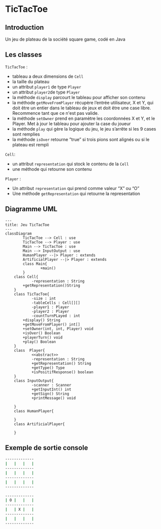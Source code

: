 # TicTacToe
## Introduction
Un jeu de plateau de la société square game, codé en Java

## Les classes
`TicTacToe` :
- tableau a deux dimensions de `Cell`
- la taille du plateau
- un attribut `player1` de type `Player`
- un attribut `player2`de type `Player`
- la méthode `display` parcourt le tableau pour afficher son contenu
- la méthode `getMoveFromPlayer` récupère l’entrée utilisateur, X et Y, qui doit être un entier dans le tableau de jeux et doit être une case libre. Recommence tant que ce n'est pas valide.
- la méthode `setOwner` prend en paramètre les coordonnées X et Y, et le Player. Met à jour le tableau pour ajouter la case du joueur
- la méthode `play` qui gère la logique du jeu, le jeu s’arrête si les 9 cases sont remplies
- la méthode `isOver` retourne ”true” si trois pions sont alignés ou si le plateau est rempli

`Cell`:
- un attribut `representation` qui stock le contenu de la `Cell`
- une méthode qui retourne son contenu

`Player` :
- Un attribut `representation` qui prend comme valeur “X” ou “O”
- Une méthode `getRepresentation` qui retourne la representation

## Diagramme UML
```mermaid
---
title: Jeu TicTacToe
---
classDiagram
		TicTacToe --> Cell : use
		TicTacToe --> Player : use
		Main --> TicTacToe : use
		Main --> InputOutput : use
		HumanPlayer --|> Player : extends
        ArtificialPlayer --|> Player : extends
		class Main{
				+main()
		}
    class Cell{
		    -representation : String
        +getRepresentation()String
    }
    class TicTacToe{
		    -size : int
		    -tableCells : Cell[][]
		    -player1 : Player
		    -player2 : Player
		    -countTurnPLayed : int
        +display() String
        +getMoveFromPlayer() int[]
        +setOwner(int, int, Player) void
        +isOver() Boolean
        +playerTurn() void
        +play() Boolean
    }
    class  Player{
            <<abstract>>
		    -representation : String
		    +getRepresentation() String
		    +getType() Type
		    +isPositifResponse() boolean
    }
    class InputOutput{
		    -scanner : Scanner
		    +getInputInt() int
		    +getSign() String
		    +printMessage() void

    }
    class HumanPlayer{
        
    }
    class ArtificialPlayer{
        
    }
```
## Exemple de sortie console
```bash
-------------
|   |   |   |
-------------
|   |   |   |
-------------
|   |   |   |
-------------
```
```bash
-------------
| O |   |   |
-------------
|   | X |   |
-------------
|   |   |   |
-------------
```
